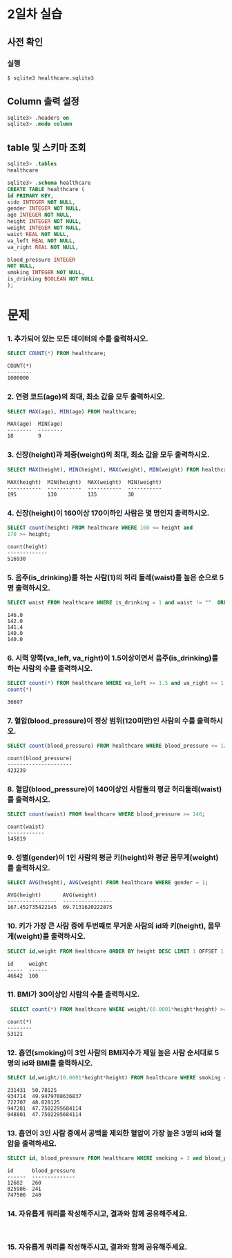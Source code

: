 # 2일차 실습

## 사전 확인

### 실행

```bash
$ sqlite3 healthcare.sqlite3 
```

## Column 출력 설정

```sql
sqlite3> .headers on 
sqlite3> .mode column
```

## table 및 스키마 조회

```sql
sqlite3> .tables
healthcare

sqlite3> .schema healthcare
CREATE TABLE healthcare (
id PRIMARY KEY,        
sido INTEGER NOT NULL, 
gender INTEGER NOT NULL,
age INTEGER NOT NULL,  
height INTEGER NOT NULL,
weight INTEGER NOT NULL,
waist REAL NOT NULL,   
va_left REAL NOT NULL, 
va_right REAL NOT NULL,

blood_pressure INTEGER 
NOT NULL,
smoking INTEGER NOT NULL,
is_drinking BOOLEAN NOT NULL
);
```

# 문제

### 1. 추가되어 있는 모든 데이터의 수를 출력하시오.

```sql
SELECT COUNT(*) FROM healthcare;
```

```
COUNT(*)
--------
1000000
```

### 2.  연령 코드(age)의 최대, 최소 값을 모두 출력하시오. 

```sql
SELECT MAX(age), MIN(age) FROM healthcare;
```

```
MAX(age)  MIN(age)
--------  --------
18        9
```

### 3.  신장(height)과 체중(weight)의 최대, 최소 값을 모두 출력하시오.

```sql
SELECT MAX(height), MIN(height), MAX(weight), MIN(weight) FROM healthcare;
```

```
MAX(height)  MIN(height)  MAX(weight)  MIN(weight)
-----------  -----------  -----------  -----------
195          130          135          30
```

### 4. 신장(height)이 160이상 170이하인 사람은 몇 명인지 출력하시오.

```sql
SELECT count(height) FROM healthcare WHERE 160 <= height and  
170 >= height;
```

```
count(height)
-------------
516930
```

### 5. 음주(is_drinking)를 하는 사람(1)의 허리 둘레(waist)를 높은 순으로 5명 출력하시오.

```sql
SELECT waist FROM healthcare WHERE is_drinking = 1 and waist != ""  ORDER BY waist DESC LIMIT 5;
```

```
146.0
142.0
141.4
140.0
140.0
```

### 6. 시력 양쪽(va_left, va_right)이 1.5이상이면서 음주(is_drinking)를 하는 사람의 수를 출력하시오.

```sql
SELECT count(*) FROM healthcare WHERE va_left >= 1.5 and va_right >= 1.5 and is_drinking = 1;  
count(*)
```

```
36697
```
### 7. 혈압(blood_pressure)이 정상 범위(120미만)인 사람의 수를 출력하시오.

```sql
SELECT count(blood_pressure) FROM healthcare WHERE blood_pressure <= 120;
```

```
count(blood_pressure)
---------------------
423239
```
### 8. 혈압(blood_pressure)이 140이상인 사람들의 평균 허리둘레(waist)를 출력하시오.

```sql
SELECT count(waist) FROM healthcare WHERE blood_pressure >= 140;
```

```
count(waist)
------------
145819
```
### 9. 성별(gender)이 1인 사람의 평균 키(height)와 평균 몸무게(weight)를 출력하시오.

```sql
SELECT AVG(height), AVG(weight) FROM healthcare WHERE gender = 1;
```

```
AVG(height)       AVG(weight)
----------------  ----------------
167.452735422145  69.7131620222875
```
### 10. 키가 가장 큰 사람 중에 두번째로 무거운 사람의 id와 키(height), 몸무게(weight)를 출력하시오.

```sql
SELECT id,weight FROM healthcare ORDER BY height DESC LIMIT 1 OFFSET 1;
```

```
id     weight
-----  ------
46642  100
```
### 11. BMI가 30이상인 사람의 수를 출력하시오.

```sql
 SELECT count(*) FROM healthcare WHERE weight/(0.0001*height*height) >= 30;
```

```
count(*)
--------
53121
```
### 12. 흡연(smoking)이 3인 사람의 BMI지수가 제일 높은 사람 순서대로 5명의 id와 BMI를 출력하시오.

```sql
SELECT id,weight/(0.0001*height*height) FROM healthcare WHERE smoking =3 ORDER BY weight/(0.0001*height*height) DESC LIMIT 5;
```

```
231431  50.78125
934714  49.9479708636837
722707  48.828125
947281  47.7502295684114
948801  47.7502295684114
```
### 13. 흡연이 3인 사람 중에서 공백을 제외한 혈압이 가장 높은 3명의 id와 혈압을 출력하세요.

```sql
SELECT id, blood_pressure FROM healthcare WHERE smoking = 3 and blood_pressure != "" ORDER BY blood_pressure DESC LIMIT 3;

```

```
id      blood_pressure
------  --------------
12682   260
825986  241
747506  240
```
### 14. 자유롭게 쿼리를 작성해주시고, 결과와 함께 공유해주세요.

```sql
```

```
```
### 15. 자유롭게 쿼리를 작성해주시고, 결과와 함께 공유해주세요.

```sql
```

```
```
